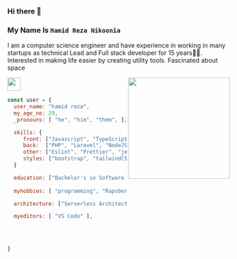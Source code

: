 ### Hi there 👋


### My Name Is `Hamid Reza Nikoonia`

I am a computer science engineer and have experience in working in many startups as technical Lead and Full stack developer for 15 years👨‍💻. Interested in making life easier by creating utility tools. Fascinated about space


<img align='right' src="https://media.giphy.com/media/M9gbBd9nbDrOTu1Mqx/giphy.gif" width="230">
<p><em><img src="https://media.giphy.com/media/WUlplcMpOCEmTGBtBW/giphy.gif" width="30"> 
</em></p>





```js
const user = {
  user_name: "hamid reza",
  my_age_no: 29,
  _pronouns: [ "he", "him", "them", ],

  skills: {
     front: ["Javascript", "TypeScript", "React", "Redux", "Vue", "Vuex", "ThreeJS", "Jquery"],
     back:  ["PHP", "Laravel", "NodeJS", "ExpressJS", "FastifyJS", "KoaJS", "Redis", "GraphQl", "Apollo", "Heroku"],
     other: ["Eslint", "Prettier", "jest", "enzyme", "cypress", "git", "docker", "webpack", "gulp", "bash", "github"],
     styles: ["bootstrap", "tailwindCSS", "SCSS", "LESS", "styled-component"]
  }

  education: ["Bachelor's in Software Enginering"]
  
  myhobbies: [ "programming", "Rapsberry Pi Dumb Projects", "photography", "reading", "tech"],

  architecture: ["Serverless Architecture", "Progressive web applications", "Single page applications"],

  myeditors: [ "VS Code" ],
  

  
  
}
```
